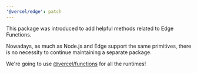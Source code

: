 ```yaml
---
'@vercel/edge': patch
---
```


This package was introduced to add helpful methods related to Edge Functions.

Nowadays, as much as Node.js and Edge support the same primitives, there is no necessity to continue maintaining a separate package.

We're going to use [@vercel/functions](https://github.com/vercel/vercel/tree/main/packages/functions) for all the runtimes!
